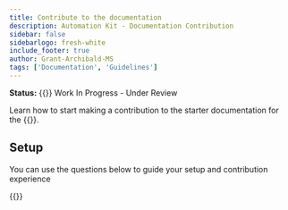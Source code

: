 ```yaml
---
title: Contribute to the documentation
description: Automation Kit - Documentation Contribution 
sidebar: false
sidebarlogo: fresh-white
include_footer: true
author: Grant-Archibald-MS
tags: ['Documentation', 'Guidelines']
---
```


**Status:** {{<externalImage src="https://github.githubassets.com/images/icons/emoji/unicode/1f6a7.png" size="16x16" text="Construction Icon">}} Work In Progress - Under Review

Learn how to start making a contribution to the starter documentation for the {{<product-name>}}.

## Setup

You can use the questions below to guide your setup and contribution experience

{{<questions name="/content/en-us/contribution/documentation.json" completed="Thank you for completing setup questions" showNavigationButtons=false />}}
